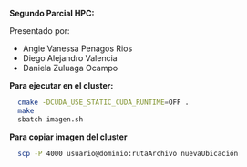 **Segundo Parcial HPC:**

Presentado por:
- Angie Vanessa Penagos Rios
- Diego Alejandro Valencia
- Daniela Zuluaga Ocampo 

**Para ejecutar en el cluster:**
```bash
  cmake -DCUDA_USE_STATIC_CUDA_RUNTIME=OFF .
  make
  sbatch imagen.sh
```

**Para copiar imagen del cluster**
```bash
  scp -P 4000 usuario@dominio:rutaArchivo nuevaUbicación 
```
